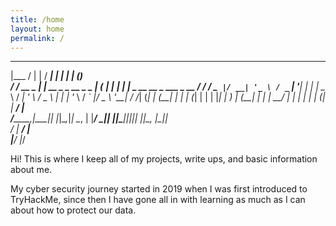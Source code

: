 ```yaml
---
title: /home
layout: home
permalink: /
---
```


 ______          _                         _____      _          _ _ _                       
|___  /         | |                       / ____|    | |        | | (_)                      
   / / __ _  ___| |__   __ _ _ __ _   _  | (___   ___| |__   ___| | |_ _ __   __ _  ___ _ __ 
  / / / _` |/ __| '_ \ / _` | '__| | | |  \___ \ / __| '_ \ / _ \ | | | '_ \ / _` |/ _ \ '__|
 / /_| (_| | (__| | | | (_| | |  | |_| |  ____) | (__| | | |  __/ | | | | | | (_| |  __/ |   
/_____\__,_|\___|_| |_|\__,_|_|   \__, | |_____/ \___|_| |_|\___|_|_|_|_| |_|\__, |\___|_|   
                                   __/ |                                      __/ |          
                                  |___/                                      |___/           

Hi! This is where I keep all of my projects, write ups, and basic information about me.

My cyber security journey started in 2019 when I was first introduced to TryHackMe, since then I have gone all in with learning as much as I can about how to protect our data.
